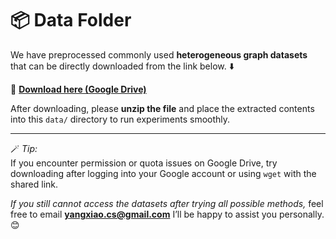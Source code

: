 # 📦 Data Folder

We have preprocessed commonly used **heterogeneous graph datasets** that can be directly downloaded from the link below. ⬇️  

🔗 **[Download here (Google Drive)](https://drive.google.com/file/d/1kMK4dceUsg61ubruqw-XitT3tIcYpZT6/view?usp=drive_link)**  

After downloading, please **unzip the file** and place the extracted contents into this `data/` directory to run experiments smoothly. 

---

🪄 *Tip:*  
If you encounter permission or quota issues on Google Drive, try downloading after logging into your Google account or using `wget` with the shared link.  

*If you still cannot access the datasets after trying all possible methods,* feel free to email **[yangxiao.cs@gmail.com](mailto:yangxiao.cs@gmail.com)** I’ll be happy to assist you personally. 😊  
